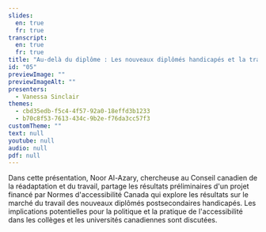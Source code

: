 ```yaml
---
slides:
  en: true
  fr: true
transcript:
  en: true
  fr: true
title: "Au-delà du diplôme : Les nouveaux diplômés handicapés et la transition vers le marché du travail"
id: "05"
previewImage: ""
previewImageAlt: ""
presenters:
  - Vanessa Sinclair
themes:
  - cbd35edb-f5c4-4f57-92a0-18effd3b1233
  - b70c8f53-7613-434c-9b2e-f76da3cc57f3
customTheme: ""
text: null
youtube: null
audio: null
pdf: null
---
```

Dans cette présentation, Noor Al-Azary, chercheuse au Conseil canadien de la réadaptation et du travail, partage les résultats préliminaires d'un projet financé par Normes d'accessibilité Canada qui explore les résultats sur le marché du travail des nouveaux diplômés postsecondaires handicapés. Les implications potentielles pour la politique et la pratique de l'accessibilité dans les collèges et les universités canadiennes sont discutées.
